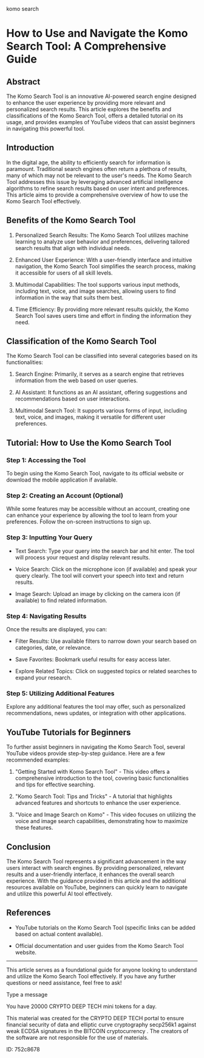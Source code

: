 komo search
# How to Use and Navigate the Komo Search Tool: A Comprehensive Guide



## Abstract



The Komo Search Tool is an innovative AI-powered search engine designed to enhance the user experience by providing more relevant and personalized search results. This article explores the benefits and classifications of the Komo Search Tool, offers a detailed tutorial on its usage, and provides examples of YouTube videos that can assist beginners in navigating this powerful tool.



## Introduction



In the digital age, the ability to efficiently search for information is paramount. Traditional search engines often return a plethora of results, many of which may not be relevant to the user's needs. The Komo Search Tool addresses this issue by leveraging advanced artificial intelligence algorithms to refine search results based on user intent and preferences. This article aims to provide a comprehensive overview of how to use the Komo Search Tool effectively.



## Benefits of the Komo Search Tool



1. Personalized Search Results: The Komo Search Tool utilizes machine learning to analyze user behavior and preferences, delivering tailored search results that align with individual needs.



2. Enhanced User Experience: With a user-friendly interface and intuitive navigation, the Komo Search Tool simplifies the search process, making it accessible for users of all skill levels.



3. Multimodal Capabilities: The tool supports various input methods, including text, voice, and image searches, allowing users to find information in the way that suits them best.



4. Time Efficiency: By providing more relevant results quickly, the Komo Search Tool saves users time and effort in finding the information they need.



## Classification of the Komo Search Tool



The Komo Search Tool can be classified into several categories based on its functionalities:



1. Search Engine: Primarily, it serves as a search engine that retrieves information from the web based on user queries.



2. AI Assistant: It functions as an AI assistant, offering suggestions and recommendations based on user interactions.



3. Multimodal Search Tool: It supports various forms of input, including text, voice, and images, making it versatile for different user preferences.



## Tutorial: How to Use the Komo Search Tool



### Step 1: Accessing the Tool



To begin using the Komo Search Tool, navigate to its official website or download the mobile application if available.



### Step 2: Creating an Account (Optional)



While some features may be accessible without an account, creating one can enhance your experience by allowing the tool to learn from your preferences. Follow the on-screen instructions to sign up.



### Step 3: Inputting Your Query



- Text Search: Type your query into the search bar and hit enter. The tool will process your request and display relevant results.

- Voice Search: Click on the microphone icon (if available) and speak your query clearly. The tool will convert your speech into text and return results.

- Image Search: Upload an image by clicking on the camera icon (if available) to find related information.



### Step 4: Navigating Results



Once the results are displayed, you can:

- Filter Results: Use available filters to narrow down your search based on categories, date, or relevance.

- Save Favorites: Bookmark useful results for easy access later.

- Explore Related Topics: Click on suggested topics or related searches to expand your research.



### Step 5: Utilizing Additional Features



Explore any additional features the tool may offer, such as personalized recommendations, news updates, or integration with other applications.



## YouTube Tutorials for Beginners



To further assist beginners in navigating the Komo Search Tool, several YouTube videos provide step-by-step guidance. Here are a few recommended examples:



1. "Getting Started with Komo Search Tool" - This video offers a comprehensive introduction to the tool, covering basic functionalities and tips for effective searching.



2. "Komo Search Tool: Tips and Tricks" - A tutorial that highlights advanced features and shortcuts to enhance the user experience.



3. "Voice and Image Search on Komo" - This video focuses on utilizing the voice and image search capabilities, demonstrating how to maximize these features.



## Conclusion



The Komo Search Tool represents a significant advancement in the way users interact with search engines. By providing personalized, relevant results and a user-friendly interface, it enhances the overall search experience. With the guidance provided in this article and the additional resources available on YouTube, beginners can quickly learn to navigate and utilize this powerful AI tool effectively.



## References



- YouTube tutorials on the Komo Search Tool (specific links can be added based on actual content available).

- Official documentation and user guides from the Komo Search Tool website.



---



This article serves as a foundational guide for anyone looking to understand and utilize the Komo Search Tool effectively. If you have any further questions or need assistance, feel free to ask!



Type a message

You have 20000 CRYPTO DEEP TECH mini tokens for a day.


This material was created for the  CRYPTO DEEP TECH portal  to ensure financial security of data and elliptic curve cryptography  secp256k1 against weak ECDSA  signatures   in the  BITCOIN cryptocurrency . The creators of the software are not responsible for the use of materials.

 ID: 752c8678

